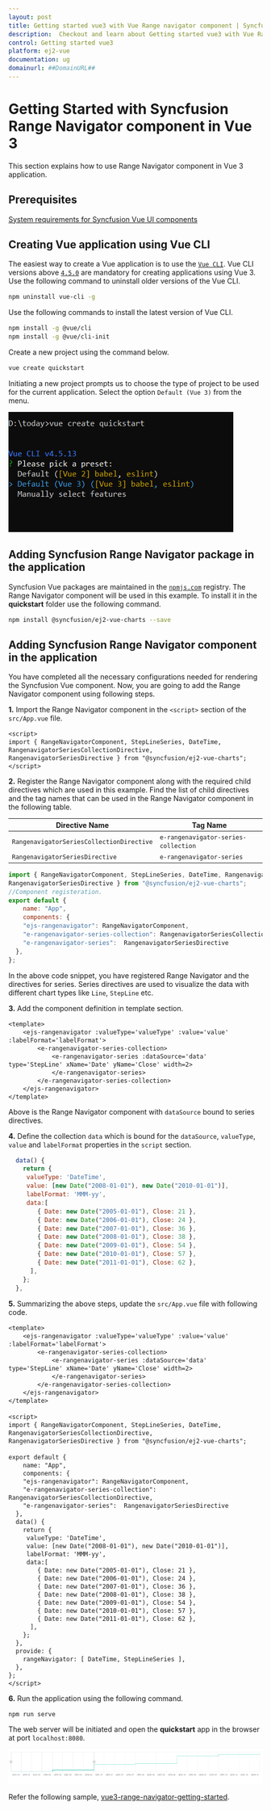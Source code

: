 ```yaml
---
layout: post
title: Getting started vue3 with Vue Range navigator component | Syncfusion
description:  Checkout and learn about Getting started vue3 with Vue Range navigator component of Syncfusion Essential JS 2 and more details.
control: Getting started vue3 
platform: ej2-vue
documentation: ug
domainurl: ##DomainURL##
---
```


# Getting Started with Syncfusion Range Navigator component in Vue 3

This section explains how to use Range Navigator component in Vue 3 application.

## Prerequisites

[System requirements for Syncfusion Vue UI components](https://ej2.syncfusion.com/vue/documentation/system-requirements/)

## Creating Vue application using Vue CLI

The easiest way to create a Vue application is to use the [`Vue CLI`](https://github.com/vuejs/vue-cli). Vue CLI versions above [`4.5.0`](https://v3.vuejs.org/guide/migration/introduction.html#vue-cli) are mandatory for creating applications using Vue 3. Use the following command to uninstall older versions of the Vue CLI.

```bash
npm uninstall vue-cli -g
```

Use the following commands to install the latest version of Vue CLI.

```bash
npm install -g @vue/cli
npm install -g @vue/cli-init
```

Create a new project using the command below.

```bash
vue create quickstart

```

Initiating a new project prompts us to choose the type of project to be used for the current application. Select the option `Default (Vue 3)` from the menu.

![Vue 3 Terminal](./images/vue3-terminal.png)

## Adding Syncfusion Range Navigator package in the application

Syncfusion Vue packages are maintained in the [`npmjs.com`](https://www.npmjs.com/~syncfusionorg) registry. The Range Navigator component will be used in this example. To install it in the **quickstart** folder use the following command.

```bash
npm install @syncfusion/ej2-vue-charts --save
```

## Adding Syncfusion Range Navigator component in the application

You have completed all the necessary configurations needed for rendering the Syncfusion Vue component. Now, you are going to add the Range Navigator component using following steps.

**1.** Import the Range Navigator component in the `<script>` section of the `src/App.vue` file.

```
<script>
import { RangeNavigatorComponent, StepLineSeries, DateTime, RangenavigatorSeriesCollectionDirective,
RangenavigatorSeriesDirective } from "@syncfusion/ej2-vue-charts";
</script>
```

**2.** Register the Range Navigator component along with the required child directives which are used in this example. Find the list of child directives and the tag names that can be used in the Range Navigator component in the following table.
  
| Directive Name                            | Tag Name                             |
|-------------------------------------------|--------------------------------------|
| `RangenavigatorSeriesCollectionDirective` | `e-rangenavigator-series-collection` |
| `RangenavigatorSeriesDirective`           | `e-rangenavigator-series`            |

```js
import { RangeNavigatorComponent, StepLineSeries, DateTime, RangenavigatorSeriesCollectionDirective,
RangenavigatorSeriesDirective } from "@syncfusion/ej2-vue-charts";
//Component registeration.
export default {
    name: "App",
    components: {
    "ejs-rangenavigator": RangeNavigatorComponent,
    "e-rangenavigator-series-collection": RangenavigatorSeriesCollectionDirective,
    "e-rangenavigator-series":  RangenavigatorSeriesDirective
  },
};

```

In the above code snippet, you have registered Range Navigator and the directives for series. Series directives are used to visualize the data with different chart types like `Line`, `StepLine` etc.

**3.** Add the component definition in template section.

```
<template>
    <ejs-rangenavigator :valueType='valueType' :value='value' :labelFormat='labelFormat'>
        <e-rangenavigator-series-collection>
            <e-rangenavigator-series :dataSource='data' type='StepLine' xName='Date' yName='Close' width=2>
            </e-rangenavigator-series>
        </e-rangenavigator-series-collection>
    </ejs-rangenavigator>
</template>

```

Above is the Range Navigator component with `dataSource` bound to series directives.

**4.** Define the collection `data` which is bound for the `dataSource`, `valueType`, `value` and `labelFormat` properties in the `script` section.

```js
  data() {
    return {
     valueType: 'DateTime',
     value: [new Date("2008-01-01"), new Date("2010-01-01")],
     labelFormat: 'MMM-yy',
     data:[
        { Date: new Date("2005-01-01"), Close: 21 },
        { Date: new Date("2006-01-01"), Close: 24 },
        { Date: new Date("2007-01-01"), Close: 36 },
        { Date: new Date("2008-01-01"), Close: 38 },
        { Date: new Date("2009-01-01"), Close: 54 },
        { Date: new Date("2010-01-01"), Close: 57 },
        { Date: new Date("2011-01-01"), Close: 62 },
      ],
    };
  },

```

**5.** Summarizing the above steps, update the `src/App.vue` file with following code.

```
<template>
    <ejs-rangenavigator :valueType='valueType' :value='value' :labelFormat='labelFormat'>
        <e-rangenavigator-series-collection>
            <e-rangenavigator-series :dataSource='data' type='StepLine' xName='Date' yName='Close' width=2>
            </e-rangenavigator-series>
        </e-rangenavigator-series-collection>
    </ejs-rangenavigator>
</template>

<script>
import { RangeNavigatorComponent, StepLineSeries, DateTime, RangenavigatorSeriesCollectionDirective,
RangenavigatorSeriesDirective } from "@syncfusion/ej2-vue-charts";

export default {
    name: "App",
    components: {
    "ejs-rangenavigator": RangeNavigatorComponent,
    "e-rangenavigator-series-collection": RangenavigatorSeriesCollectionDirective,
    "e-rangenavigator-series":  RangenavigatorSeriesDirective
  },
  data() {
    return {
     valueType: 'DateTime',
     value: [new Date("2008-01-01"), new Date("2010-01-01")],
     labelFormat: 'MMM-yy',
     data:[
        { Date: new Date("2005-01-01"), Close: 21 },
        { Date: new Date("2006-01-01"), Close: 24 },
        { Date: new Date("2007-01-01"), Close: 36 },
        { Date: new Date("2008-01-01"), Close: 38 },
        { Date: new Date("2009-01-01"), Close: 54 },
        { Date: new Date("2010-01-01"), Close: 57 },
        { Date: new Date("2011-01-01"), Close: 62 },
      ],
    };
  },
  provide: {
    rangeNavigator: [ DateTime, StepLineSeries ],
  },
};
</script>

```

**6.** Run the application using the following command.

```bash
npm run serve
```

The web server will be initiated and open the **quickstart** app in the browser at port `localhost:8080`.

![Output](./images/vue3-RN-demo.png)

Refer the following sample, [vue3-range-navigator-getting-started](https://github.com/SyncfusionExamples/vue3-range-navigator-getting-started).
